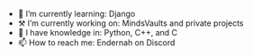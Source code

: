 - 🌱 I’m currently learning: Django
- ⚒️ I’m currently working on: MindsVaults and private projects
- 📖 I have knowledge in: Python, C++, and C
- 📫 How to reach me: Endernah on Discord
